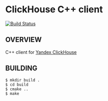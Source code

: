 ClickHouse C++ client
=====

[![Build Status](https://travis-ci.org/artpaul/clickhouse-cpp.svg?branch=master)](https://travis-ci.org/artpaul/clickhouse-cpp)

## OVERVIEW

C++ client for [Yandex ClickHouse](https://clickhouse.yandex/)

## BUILDING

```
$ mkdir build .
$ cd build
$ cmake ..
$ make
```
